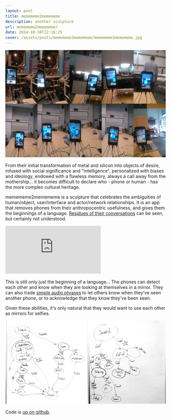 ```yaml
---
layout: post
title: memememe2memememe
description: another sculpture
url: memememe2memememe/
date: 2014-10-30T22:16:25
cover: /assets/posts/memememe2memememe/memememe2memememe.jpg
---
```

![](/assets/posts/memememe2memememe/meme2memeSelfies.jpg)

From their initial transformation of metal and silicon into objects of desire, infused with social significance and "intelligence", personalized with biases and ideology, endowed with a flawless memory, always a call away from the mothership... it becomes difficult to declare who - phone or human - has the more complex cultural heritage.

memememe2memememe is a sculpture that celebrates the ambiguities of human/object, user/interface and actor/network relationships. It is an app that removes phones from their anthropocentric usefulness, and gives them the beginnings of a language. [Residues of their conversations](http://memememe2memememe.tumblr.com/) can be seen, but certainly not understood.

<div class="video-wrapper video-wrapper-16x9">
  <iframe src="https://player.vimeo.com/video/121315652" frameborder="0" webkitallowfullscreen="" mozallowfullscreen="" allowfullscreen=""></iframe>
</div>

This is still only just the beginning of a language... The phones can detect each other and know when they are looking at themselves in a mirror. They can also trade [simple audio phrases](/post/making-these-things-talk/) to let others know when they've seen another phone, or to acknowledge that they know they've been seen.

Given these abilities, it's only natural that they would want to use each other as mirrors for selfies.

![](/assets/posts/memememe2memememe/commProto.png)

Code is [up on github](https://github.com/thiagohersan/memememe/tree/memememe2memememe).
